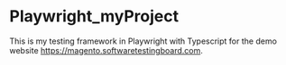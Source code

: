 # Playwright_myProject

This is my testing framework in Playwright with Typescript for the demo website https://magento.softwaretestingboard.com.


